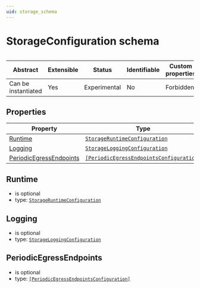```yaml
---
uid: storage_schema
---
```


# StorageConfiguration schema

```

```

| Abstract            | Extensible | Status       | Identifiable | Custom properties | Additional properties | Defined in                                               |
| ------------------- | ---------- | ------------ | ------------ | ----------------- | --------------------- | -------------------------------------------------------- |
| Can be instantiated | Yes        | Experimental | No           | Forbidden         | Forbidden             | [Modbus_Logging_schema.json](Modbus_Logging_schema.json) |

## Properties

| Property                                        | Type      | Required | Nullable | Defined by                            |
| ----------------------------------------------- | --------- | -------- | -------- | ------------------------------------- |
| [Runtime](#runtime)         | [`StorageRuntimeConfiguration`](xref:storage_Runtime_schema) | Optional | Yes      | StorageRuntimeConfiguration |
| [Logging](#logging) | [`StorageLoggingConfiguration`](xref:Storage_Logging_schema) | Optional | Yes      | StorageLoggingConfiguration |
| [PeriodicEgressEndpoints](#periodicegressendpoints) | [`[PeriodicEgressEndpointsConfiguration]`](xref:storage_PeriodicEgressEndpoints_schema) | Optional | Yes      | PeriodicEgressEndpointsConfiguration |

## Runtime

- is optional
- type: [`StorageRuntimeConfiguration`](xref:storage_Runtime_schema)

## Logging

- is optional
- type: [`StorageLoggingConfiguration`](xref:Storage_Logging_schema)

## PeriodicEgressEndpoints

- is optional
- type: [`[PeriodicEgressEndpointsConfiguration]`](xref:storage_PeriodicEgressEndpoints_schema)
